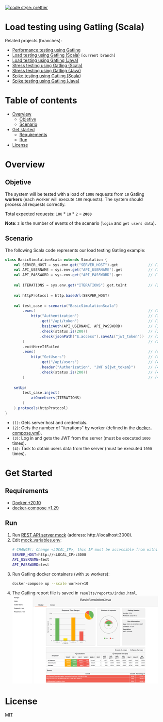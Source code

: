 [![code style: prettier](https://img.shields.io/badge/code_style-prettier-ff69b4.svg?style=flat-square)](https://github.com/prettier/prettier)

# Load testing using Gatling (Scala)

Related projects (branches):
- [Performance testing using Gatling](https://github.com/eccanto/base-gatling-performance-testing)
- [Load testing using Gatling (Scala)](https://github.com/eccanto/base-gatling-performance-testing/tree/feature/load-testing-scala) `[current branch]`
- [Load testing using Gatling (Java)](https://github.com/eccanto/base-gatling-performance-testing/tree/feature/load-testing-java)
- [Stress testing using Gatling (Scala)](https://github.com/eccanto/base-gatling-performance-testing/tree/feature/stress-testing-scala)
- [Stress testing using Gatling (Java)](https://github.com/eccanto/base-gatling-performance-testing/tree/feature/stress-testing-java)
- [Spike testing using Gatling (Scala)](https://github.com/eccanto/base-gatling-performance-testing/tree/feature/spike-testing-scala)
- [Spike testing using Gatling (Java)](https://github.com/eccanto/base-gatling-performance-testing/tree/feature/spike-testing-java)

# Table of contents

* [Overview](#overview)
  * [Objetive](#objetive)
  * [Scenario](#scenario)
* [Get started](#get-started)
  * [Requirements](#requirements)
  * [Run](#run)
* [License](#license)

# Overview

## Objetive

The system will be tested with a load of `1000` requests from `10` Gatling **workers** (each worker will execute `100`
requests). The system should process all requests correctly.

Total expected requests: `100` * `10` * `2` = **`2000`**

**Note**: `2` is the number of events of the scenario (`login` and `get users data`).

## Scenario

The following Scala code represents our load testing Gatling example:

```Scala
class BasicSimulationScala extends Simulation {
    val SERVER_HOST = sys.env.get("SERVER_HOST").get              // (1)
    val API_USERNAME = sys.env.get("API_USERNAME").get            // (1)
    val API_PASSWORD = sys.env.get("API_PASSWORD").get            // (1)

    val ITERATIONS = sys.env.get("ITERATIONS").get.toInt          // (2)

    val httpProtocol = http.baseUrl(SERVER_HOST)

    val test_case = scenario("BasicSimulationScala")
        .exec(                                                    // (3)
            http("Authentication")                                // (3)
                .get("/api/token")                                // (3)
                .basicAuth(API_USERNAME, API_PASSWORD)            // (3)
                .check(status.is(200))                            // (3)
                .check(jsonPath("$.access").saveAs("jwt_token"))  // (3)
        )                                                         // (3)
        .exitHereIfFailed
        .exec(                                                    // (4)
            http("GetUsers")                                      // (4)
                .get("/api/users")                                // (4)
                .header("Authorization", "JWT ${jwt_token}")      // (4)
                .check(status.is(200))                            // (4)
        )                                                         // (4)

    setUp(
        test_case.inject(
            atOnceUsers(ITERATIONS)
        )
    ).protocols(httpProtocol)
}
```

- `(1)`: Gets server host and credentials.
- `(2)`: Gets the number of "iterations" by worker (defined in the [docker-compose.yml](./docker-compose.yml)).
- `(3)`: Log in and gets the JWT from the server (must be executed `1000` times).
- `(4)`: Task to obtain users data from the server (must be executed `1000` times).

# Get Started

## Requirements

- [Docker +20.10](https://docs.docker.com/engine/install/ubuntu/)
- [docker-compose +1.29](https://docs.docker.com/desktop/install/linux-install/)

## Run

1. Run [REST API server mock](https://github.com/eccanto/base-mockoon-api-rest-server-mock) (address: http://localhost:3000).
2. Edit [mock_variables.env](./mock_variables.env):
    ```bash
    # CHANGE!: Change <LOCAL_IP>, this IP must be accessible from within a gatling containers.
    SERVER_HOST=http://<LOCAL_IP>:3000
    API_USERNAME=test
    API_PASSWORD=test
    ```
3. Run Gatling docker containers (with `10` workers):
    ```bash
    docker-compose up --scale worker=10
    ```
4. The Gatling report file is saved in `results/reports/index.html`.
    ![Gatling Report](documentation/images/gatling_report.png)

# License

[MIT](./LICENSE)
